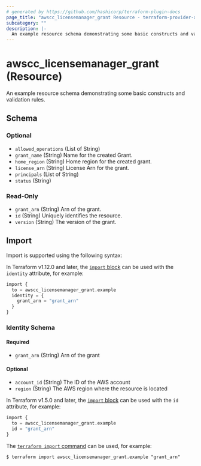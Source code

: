 ```yaml
---
# generated by https://github.com/hashicorp/terraform-plugin-docs
page_title: "awscc_licensemanager_grant Resource - terraform-provider-awscc"
subcategory: ""
description: |-
  An example resource schema demonstrating some basic constructs and validation rules.
---
```


# awscc_licensemanager_grant (Resource)

An example resource schema demonstrating some basic constructs and validation rules.



<!-- schema generated by tfplugindocs -->
## Schema

### Optional

- `allowed_operations` (List of String)
- `grant_name` (String) Name for the created Grant.
- `home_region` (String) Home region for the created grant.
- `license_arn` (String) License Arn for the grant.
- `principals` (List of String)
- `status` (String)

### Read-Only

- `grant_arn` (String) Arn of the grant.
- `id` (String) Uniquely identifies the resource.
- `version` (String) The version of the grant.

## Import

Import is supported using the following syntax:

In Terraform v1.12.0 and later, the [`import` block](https://developer.hashicorp.com/terraform/language/import) can be used with the `identity` attribute, for example:

```terraform
import {
  to = awscc_licensemanager_grant.example
  identity = {
    grant_arn = "grant_arn"
  }
}
```

<!-- schema generated by tfplugindocs -->
### Identity Schema

#### Required

- `grant_arn` (String) Arn of the grant

#### Optional

- `account_id` (String) The ID of the AWS account
- `region` (String) The AWS region where the resource is located

In Terraform v1.5.0 and later, the [`import` block](https://developer.hashicorp.com/terraform/language/import) can be used with the `id` attribute, for example:

```terraform
import {
  to = awscc_licensemanager_grant.example
  id = "grant_arn"
}
```

The [`terraform import` command](https://developer.hashicorp.com/terraform/cli/commands/import) can be used, for example:

```shell
$ terraform import awscc_licensemanager_grant.example "grant_arn"
```
